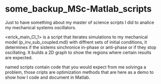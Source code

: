 # some_backup_MSc-Matlab_scripts
Just to have something about my master of science scripts I did to analice my mechanical systems oscillators.

<erick_main_CI_1> is a script that iterates simulations to my mechanical model (p_inv_sub_coupled.mdl) with diffrent sets of initial conditions,
it determines if the sistems sinchronice in-phase or anti-phase or if they stop oscillating. It builds a 2D graph to show the regions where certain results are expected.

<Tarea> named scripts contain code that you would expect from me solvinga a problem,
those cripts are optimization methods that are here as a demo to show how I code and document in Matlab.
